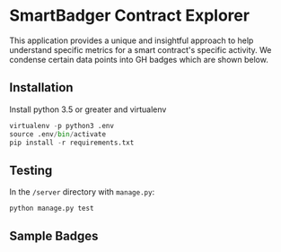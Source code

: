 # SmartBadger Contract Explorer

This application provides a unique and insightful approach to help understand specific metrics for a smart contract's specific activity. We condense certain data points into GH badges which are shown below.


## Installation

Install python 3.5 or greater and virtualenv

```py
virtualenv -p python3 .env
source .env/bin/activate
pip install -r requirements.txt
```

## Testing

In the `/server` directory with `manage.py`:

```py
python manage.py test
```


## Sample Badges
